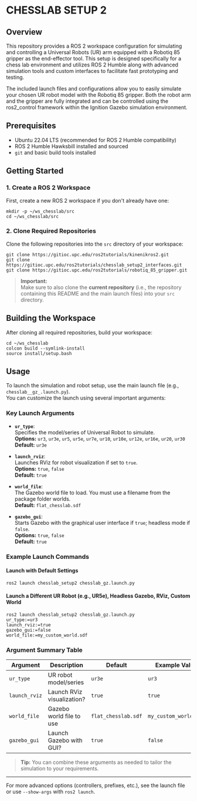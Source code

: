 
# CHESSLAB SETUP 2

## Overview

This repository provides a ROS 2 workspace configuration for simulating and controlling a Universal Robots (UR) arm equipped with a Robotiq 85 gripper as the end-effector tool. This setup is designed specifically for a chess lab environment and utilizes ROS 2 Humble along with advanced simulation tools and custom interfaces to facilitate fast prototyping and testing.

The included launch files and configurations allow you to easily simulate your chosen UR robot model with the Robotiq 85 gripper. Both the robot arm and the gripper are fully integrated and can be controlled using the ros2_control framework within the Ignition Gazebo simulation environment.

## Prerequisites
- Ubuntu 22.04 LTS (recommended for ROS 2 Humble compatibility)
- ROS 2 Humble Hawksbill installed and sourced
- `git` and basic build tools installed


## Getting Started

### 1. Create a ROS 2 Workspace

First, create a new ROS 2 workspace if you don't already have one:
```
mkdir -p ~/ws_chesslab/src
cd ~/ws_chesslab/src
```

### 2. Clone Required Repositories

Clone the following repositories into the `src` directory of your workspace:
```
git clone https://gitioc.upc.edu/ros2tutorials/kinenikros2.git
git clone https://gitioc.upc.edu/ros2tutorials/chesslab_setup2_interfaces.git
git clone https://gitioc.upc.edu/ros2tutorials/robotiq_85_gripper.git
```
> **Important:**  
> Make sure to also clone the **current repository** (i.e., the repository containing this README and the main launch files) into your `src` directory.

## Building the Workspace
After cloning all required repositories, build your workspace:
```
cd ~/ws_chesslab
colcon build --symlink-install
source install/setup.bash
```

## Usage

To launch the simulation and robot setup, use the main launch file (e.g., `chesslab__gz_.launch.py`).  
You can customize the launch using several important arguments:

### Key Launch Arguments

- **`ur_type`**:  
  Specifies the model/series of Universal Robot to simulate.  
  **Options:** `ur3`, `ur3e`, `ur5`, `ur5e`, `ur7e`, `ur10`, `ur10e`, `ur12e`, `ur16e`, `ur20`, `ur30`  
  **Default:** `ur3e`

- **`launch_rviz`**:  
  Launches RViz for robot visualization if set to `true`.  
  **Options:** `true`, `false`  
  **Default:** `true`

- **`world_file`**:  
  The Gazebo world file to load. You must use a filename from the package folder worlds.  
  **Default:** `flat_chesslab.sdf`

- **`gazebo_gui`**:  
  Starts Gazebo with the graphical user interface if `true`; headless mode if `false`.  
  **Options:** `true`, `false`  
  **Default:** `true`

### Example Launch Commands

#### Launch with Default Settings
```
ros2 launch chesslab_setup2 chesslab_gz.launch.py
```

#### Launch a Different UR Robot (e.g., UR5e), Headless Gazebo, RViz, Custom World
```
ros2 launch chesslab_setup2 chesslab_gz.launch.py
ur_type:=ur3
launch_rviz:=true
gazebo_gui:=false
world_file:=my_custom_world.sdf
```


### Argument Summary Table

| Argument         | Description                                         | Default             | Example Value         |
|------------------|-----------------------------------------------------|---------------------|----------------------|
| `ur_type`        | UR robot model/series                               | `ur3e`              | `ur3`               |
| `launch_rviz`    | Launch RViz visualization?                         | `true`              | `true`              |
| `world_file`     | Gazebo world file to use                            | `flat_chesslab.sdf` | `my_custom_world.sdf`|
| `gazebo_gui`     | Launch Gazebo with GUI?                            | `true`              | `false`              |

> **Tip:** You can combine these arguments as needed to tailor the simulation to your requirements.

---

For more advanced options (controllers, prefixes, etc.), see the launch file or use `--show-args` with `ros2 launch`.


